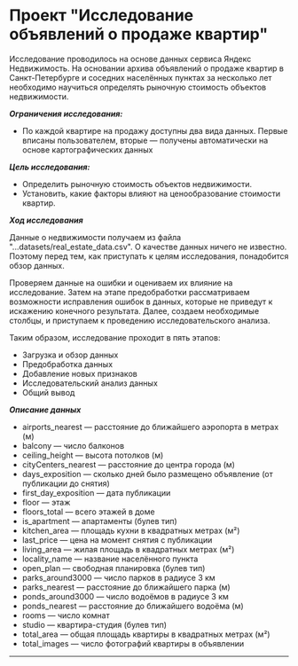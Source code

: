 # Проект "Исследование объявлений о продаже квартир"

Исследование проводилось на основе данных сервиса Яндекс Недвижимость. На основании архива объявлений о продаже квартир в Санкт-Петербурге и соседних населённых пунктах за несколько лет необходимо научиться определять рыночную стоимость объектов недвижимости.

***Ограничения исследования:***

- По каждой квартире на продажу доступны два вида данных.
Первые вписаны пользователем, вторые — получены автоматически на основе картографических данных

 
***Цель исследования:***

- Определить рыночную стоимость объектов недвижимости.
- Установить, какие факторы влияют на ценообразование стоимости квартир.

***Ход исследования***

Данные о недвижимости получаем из файла "...datasets/real_estate_data.csv". О качестве данных ничего не известно. Поэтому перед тем, как приступать к целям исследования, понадобится обзор данных.

Проверяем данные на ошибки и оцениваем их влияние на исследование. Затем на этапе предобработки рассматриваем возможности исправления ошибок в данных, которые не приведут к искажению конечного результата. Далее, создаем необходимые столбцы, и приступаем к проведению исследовательского анализа.

Таким образом, исследование проходит в пять этапов:

* Загрузка и обзор данных
* Предобработка данных
* Добавление новых признаков
* Исследовательский анализ данных
* Общий вывод

***Описание данных***
 - airports_nearest — расстояние до ближайшего аэропорта в метрах (м)
 - balcony — число балконов
 - ceiling_height — высота потолков (м)
 - cityCenters_nearest — расстояние до центра города (м)
 - days_exposition — сколько дней было размещено объявление (от публикации до снятия)
 - first_day_exposition — дата публикации
 - floor — этаж
 - floors_total — всего этажей в доме
 - is_apartment — апартаменты (булев тип)
 - kitchen_area — площадь кухни в квадратных метрах (м²)
 - last_price — цена на момент снятия с публикации
 - living_area — жилая площадь в квадратных метрах (м²)
 - locality_name — название населённого пункта
 - open_plan — свободная планировка (булев тип)
 - parks_around3000 — число парков в радиусе 3 км
 - parks_nearest — расстояние до ближайшего парка (м)
 - ponds_around3000 — число водоёмов в радиусе 3 км
 - ponds_nearest — расстояние до ближайшего водоёма (м)
 - rooms — число комнат
 - studio — квартира-студия (булев тип)
 - total_area — общая площадь квартиры в квадратных метрах (м²)
 - total_images — число фотографий квартиры в объявлении
 
 _______________________